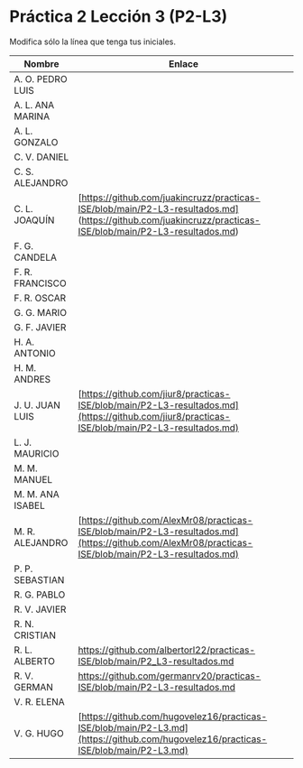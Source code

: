 # Práctica 2 Lección 3 (P2-L3)

Modifica sólo la línea que tenga tus iniciales.

| Nombre       | Enlace                                                                   |
| --------------- | ---------------------------------------------------------- |
| A. O. PEDRO LUIS | <!--enlace-->                                                           |
| A. L. ANA MARINA | <!--enlace-->                                                           |
| A. L. GONZALO | <!--enlace-->                                                           |
| C. V. DANIEL | <!--enlace-->                                                           |
| C. S. ALEJANDRO | <!--enlace-->                                                           |
| C. L. JOAQUÍN | [https://github.com/juakincruzz/practicas-ISE/blob/main/P2-L3-resultados.md] (https://github.com/juakincruzz/practicas-ISE/blob/main/P2-L3-resultados.md) |
| F. G. CANDELA | <!--enlace-->                                                           |
| F. R. FRANCISCO | <!--enlace-->                                                           |
| F. R. OSCAR | <!--enlace-->                                                           |
| G. G. MARIO | <!--enlace-->                                                           |
| G. F. JAVIER | <!--enlace-->                                                           |
| H. A. ANTONIO | <!--enlace-->                                                           |
| H. M. ANDRES | <!--enlace-->                                                           |
| J. U. JUAN LUIS | [https://github.com/jiur8/practicas-ISE/blob/main/P2-L3-resultados.md](https://github.com/jiur8/practicas-ISE/blob/main/P2-L3-resultados.md)                                                          |
| L. J. MAURICIO | <!--enlace-->                                                           |
| M. M. MANUEL | <!--enlace-->                                                           |
| M. M. ANA ISABEL | <!--enlace-->                                                           |
| M. R. ALEJANDRO | [https://github.com/AlexMr08/practicas-ISE/blob/main/P2-L3-resultados.md](https://github.com/AlexMr08/practicas-ISE/blob/main/P2-L3-resultados.md)                                                           |
| P. P. SEBASTIAN | <!--enlace-->                                                           |
| R. G. PABLO | <!--enlace-->                                                           |
| R. V. JAVIER | <!--enlace-->                                                           |
| R. N. CRISTIAN | <!--enlace-->                                                           |
| R. L. ALBERTO | https://github.com/albertorl22/practicas-ISE/blob/main/P2_L3-resultados.md |
| R. V. GERMAN |https://github.com/germanrv20/practicas-ISE/blob/main/P2-L3-resultados.md|(https://github.com/germanrv20/practicas-ISE/blob/main/P2-L3-resultados.md)
| V. R. ELENA | <!--enlace-->                                                           |
| V. G. HUGO | [https://github.com/hugovelez16/practicas-ISE/blob/main/P2-L3.md](https://github.com/hugovelez16/practicas-ISE/blob/main/P2-L3.md) |![image](https://github.com/user-attachments/assets/49422a49-f0f7-4189-8499-114aeaac4898)
